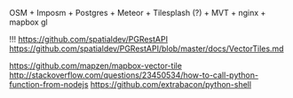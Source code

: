 OSM + Imposm + Postgres + Meteor + Tilesplash (?) + MVT + nginx + mapbox gl

!!! https://github.com/spatialdev/PGRestAPI   https://github.com/spatialdev/PGRestAPI/blob/master/docs/VectorTiles.md

https://github.com/mapzen/mapbox-vector-tile
http://stackoverflow.com/questions/23450534/how-to-call-python-function-from-nodejs
https://github.com/extrabacon/python-shell

